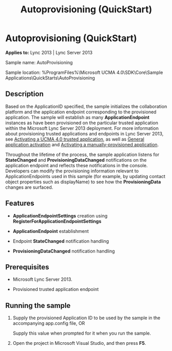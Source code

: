 ﻿---
title: Autoprovisioning (QuickStart)
TOCTitle: Autoprovisioning (QuickStart)
ms:assetid: 1d165a95-177b-4710-bdd7-ee20292e1f9c
ms:mtpsurl: https://msdn.microsoft.com/en-us/library/Dn466139(v=office.15)
ms:contentKeyID: 57103462
ms.date: 07/25/2014
mtps_version: v=office.15
---

# Autoprovisioning (QuickStart)


**Applies to:** Lync 2013 | Lync Server 2013



Sample name: AutoProvisioning

Sample location: %ProgramFiles%\\Microsoft UCMA 4.0\\SDK\\Core\\Sample Applications\\QuickStarts\\AutoProvisioning

## Description

Based on the ApplicationID specified, the sample initializes the collaboration platform and the application endpoint corresponding to the provisioned application. The sample will establish as many **ApplicationEndpoint** instances as have been provisioned on the particular trusted application within the Microsoft Lync Server 2013 deployment. For more information about provisioning trusted applications and endpoints in Lync Server 2013, see [Activating a UCMA 4.0 trusted application](activating-a-ucma-4-0-trusted-application.md), as well as [General application activation](general-application-activation.md) and [Activating a manually-provisioned application](activating-a-manually-provisioned-application.md).

Throughout the lifetime of the process, the sample application listens for **StateChanged** and **ProvisioningDataChanged** notifications on the application endpoint and reflects these notifications in the console. Developers can modify the provisioning information relevant to ApplicationEndpoints used in this sample (for example, by updating contact object properties such as displayName) to see how the **ProvisioningData** changes are surfaced.

## Features

  - **ApplicationEndpointSettings** creation using **RegisterForApplicationEndpointSettings**

  - **ApplicationEndpoint** establishment

  - Endpoint **StateChanged** notification handling

  - **ProvisioningDataChanged** notification handling

## Prerequisites

  - Microsoft Lync Server 2013.

  - Provisioned trusted application endpoint

## Running the sample

1.  Supply the provisioned Application ID to be used by the sample in the accompanying app.config file, OR
    
    Supply this value when prompted for it when you run the sample.

2.  Open the project in Microsoft Visual Studio, and then press **F5**.

